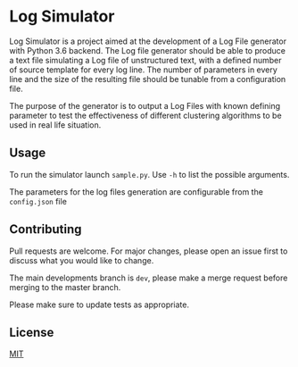 # Log Simulator

Log Simulator is a project aimed at the development of a Log File generator with Python 3.6 backend.
The Log file generator should be able to produce a text file simulating a Log file of unstructured text, with a defined number of source template for every log line.
The number of parameters in every line and the size of the resulting file should be tunable from a configuration file.

The purpose of the generator is to output a Log Files with known defining parameter to test the effectiveness of different clustering algorithms to be used in real life situation.

## Usage

To run the simulator launch `sample.py`.
Use `-h` to list the possible arguments.

The parameters for the log files generation are configurable from the `config.json` file

## Contributing

Pull requests are welcome. For major changes, please open an issue first to discuss what you would like to change.

The main developments branch is `dev`, please make a merge request before merging to the master branch.

Please make sure to update tests as appropriate.

## License

[MIT](./LICENSE)
